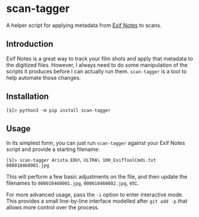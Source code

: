 scan-tagger
===========

A helper script for applying metadata from [Exif Notes] to scans.

[Exif Notes]: https://play.google.com/store/apps/details?id=com.tommihirvonen.exifnotes&hl=en_US&gl=US

## Introduction

Exif Notes is a great way to track your film shots and apply that metadata to
the digitized files.  However, I always need to do some manipulation of the
scripts it produces before I can actually run them.  `scan-tagger` is a tool to
help automate those changes.

## Installation

    [$]> python3 -m pip install scan-tagger

## Usage

In its simplest form, you can just run `scan-tagger` against your Exif Notes
script and provide a starting filename:

    [$]> scan-tagger Arista.EDU\ ULTRA\ 100_ExifToolCmds.txt 000010460001.jpg

This will perform a few basic adjustments on the file, and then update the
filenames to `000010460001.jpg`, `000010460002.jpg`, etc.

For more advanced usage, pass the `-i` option to enter interactive mode.  This
provides a small line-by-line interface modelled after `git add -p` that allows
more control over the process.
